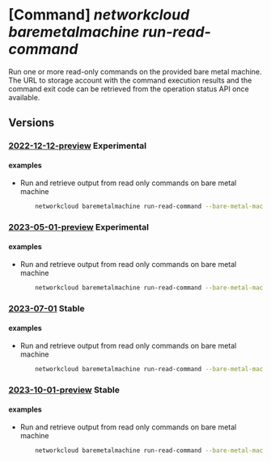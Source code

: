 # [Command] _networkcloud baremetalmachine run-read-command_

Run one or more read-only commands on the provided bare metal machine. The URL to storage account with the command execution results and the command exit code can be retrieved from the operation status API once available.

## Versions

### [2022-12-12-preview](/Resources/mgmt-plane/L3N1YnNjcmlwdGlvbnMve30vcmVzb3VyY2Vncm91cHMve30vcHJvdmlkZXJzL21pY3Jvc29mdC5uZXR3b3JrY2xvdWQvYmFyZW1ldGFsbWFjaGluZXMve30vcnVucmVhZGNvbW1hbmRz/2022-12-12-preview.xml) **Experimental**

<!-- mgmt-plane /subscriptions/{}/resourcegroups/{}/providers/microsoft.networkcloud/baremetalmachines/{}/runreadcommands 2022-12-12-preview -->

#### examples

- Run and retrieve output from read only commands on bare metal machine
    ```bash
        networkcloud baremetalmachine run-read-command --bare-metal-machine-name "bareMetalMachineName" --limit-time-seconds 60 --commands '[{"command":"kubectl get","arguments":["pods","-A"]},{"command":"ping", "arguments":["192.168.0.99","-c","3"]}]' --resource-group "resourceGroupName"
    ```

### [2023-05-01-preview](/Resources/mgmt-plane/L3N1YnNjcmlwdGlvbnMve30vcmVzb3VyY2Vncm91cHMve30vcHJvdmlkZXJzL21pY3Jvc29mdC5uZXR3b3JrY2xvdWQvYmFyZW1ldGFsbWFjaGluZXMve30vcnVucmVhZGNvbW1hbmRz/2023-05-01-preview.xml) **Experimental**

<!-- mgmt-plane /subscriptions/{}/resourcegroups/{}/providers/microsoft.networkcloud/baremetalmachines/{}/runreadcommands 2023-05-01-preview -->

#### examples

- Run and retrieve output from read only commands on bare metal machine
    ```bash
        networkcloud baremetalmachine run-read-command --bare-metal-machine-name "bareMetalMachineName" --limit-time-seconds 60 --commands '[{"command":"kubectl get","arguments":["pods","-A"]},{"command":"ping", "arguments":["192.168.0.99","-c","3"]}]' --resource-group "resourceGroupName"
    ```

### [2023-07-01](/Resources/mgmt-plane/L3N1YnNjcmlwdGlvbnMve30vcmVzb3VyY2Vncm91cHMve30vcHJvdmlkZXJzL21pY3Jvc29mdC5uZXR3b3JrY2xvdWQvYmFyZW1ldGFsbWFjaGluZXMve30vcnVucmVhZGNvbW1hbmRz/2023-07-01.xml) **Stable**

<!-- mgmt-plane /subscriptions/{}/resourcegroups/{}/providers/microsoft.networkcloud/baremetalmachines/{}/runreadcommands 2023-07-01 -->

#### examples

- Run and retrieve output from read only commands on bare metal machine
    ```bash
        networkcloud baremetalmachine run-read-command --bare-metal-machine-name "bareMetalMachineName" --limit-time-seconds 60 --commands '[{"command":"kubectl get","arguments":["pods","-A"]},{"command":"ping", "arguments":["192.168.0.99","-c","3"]}]' --resource-group "resourceGroupName"
    ```

### [2023-10-01-preview](/Resources/mgmt-plane/L3N1YnNjcmlwdGlvbnMve30vcmVzb3VyY2Vncm91cHMve30vcHJvdmlkZXJzL21pY3Jvc29mdC5uZXR3b3JrY2xvdWQvYmFyZW1ldGFsbWFjaGluZXMve30vcnVucmVhZGNvbW1hbmRz/2023-10-01-preview.xml) **Stable**

<!-- mgmt-plane /subscriptions/{}/resourcegroups/{}/providers/microsoft.networkcloud/baremetalmachines/{}/runreadcommands 2023-10-01-preview -->

#### examples

- Run and retrieve output from read only commands on bare metal machine
    ```bash
        networkcloud baremetalmachine run-read-command --bare-metal-machine-name "bareMetalMachineName" --limit-time-seconds 60 --commands '[{"command":"kubectl get","arguments":["pods","-A"]},{"command":"ping", "arguments":["192.168.0.99","-c","3"]}]' --resource-group "resourceGroupName"
    ```
